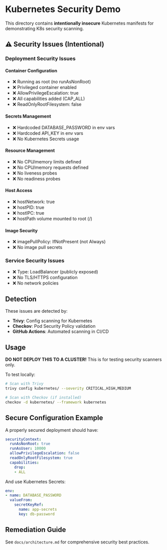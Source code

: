 # Kubernetes Security Demo

This directory contains **intentionally insecure** Kubernetes manifests for demonstrating K8s security scanning.

## ⚠️ Security Issues (Intentional)

### Deployment Security Issues

#### Container Configuration
- ❌ Running as root (no runAsNonRoot)
- ❌ Privileged container enabled
- ❌ AllowPrivilegeEscalation: true
- ❌ All capabilities added (CAP_ALL)
- ❌ ReadOnlyRootFilesystem: false

#### Secrets Management
- ❌ Hardcoded DATABASE_PASSWORD in env vars
- ❌ Hardcoded API_KEY in env vars
- ❌ No Kubernetes Secrets usage

#### Resource Management
- ❌ No CPU/memory limits defined
- ❌ No CPU/memory requests defined
- ❌ No liveness probes
- ❌ No readiness probes

#### Host Access
- ❌ hostNetwork: true
- ❌ hostPID: true
- ❌ hostIPC: true
- ❌ hostPath volume mounted to root (/)

#### Image Security
- ❌ imagePullPolicy: IfNotPresent (not Always)
- ❌ No image pull secrets

### Service Security Issues
- ❌ Type: LoadBalancer (publicly exposed)
- ❌ No TLS/HTTPS configuration
- ❌ No network policies

## Detection

These issues are detected by:
- **Trivy**: Config scanning for Kubernetes
- **Checkov**: Pod Security Policy validation
- **GitHub Actions**: Automated scanning in CI/CD

## Usage

**DO NOT DEPLOY THIS TO A CLUSTER!** This is for testing security scanners only.

To test locally:
```bash
# Scan with Trivy
trivy config kubernetes/ --severity CRITICAL,HIGH,MEDIUM

# Scan with Checkov (if installed)
checkov -d kubernetes/ --framework kubernetes
```

## Secure Configuration Example

A properly secured deployment should have:
```yaml
securityContext:
  runAsNonRoot: true
  runAsUser: 10000
  allowPrivilegeEscalation: false
  readOnlyRootFilesystem: true
  capabilities:
    drop:
    - ALL
```

And use Kubernetes Secrets:
```yaml
env:
- name: DATABASE_PASSWORD
  valueFrom:
    secretKeyRef:
      name: app-secrets
      key: db-password
```

## Remediation Guide

See `docs/architecture.md` for comprehensive security best practices.
